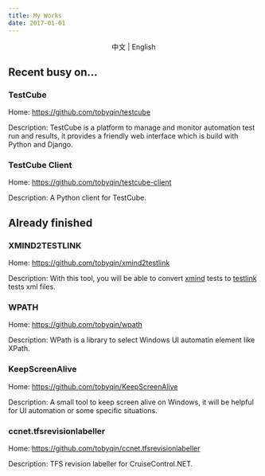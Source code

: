 ```yaml
---
title: My Works
date: 2017-01-01
---
```


<center> 中文 | English</center>

## Recent busy on...



### TestCube

Home: https://github.com/tobyqin/testcube

Description: TestCube is a platform to manage and monitor automation test run and results, it provides a friendly web interface which is build with Python and Django.



### TestCube Client

Home: https://github.com/tobyqin/testcube-client

Description: A Python client for TestCube.



## Already finished



### XMIND2TESTLINK

Home: https://github.com/tobyqin/xmind2testlink

Description: With this tool, you will be able to convert [xmind](https://www.xmind.net/) tests to [testlink](http://www.testlink.org/) tests xml files. 



### WPATH

Home: https://github.com/tobyqin/wpath

Description: WPath is a library to select Windows UI automatin element like XPath.



### KeepScreenAlive

Home: https://github.com/tobyqin/KeepScreenAlive

Description: A small tool to keep screen alive on Windows, it will be helpful for UI automation or some specific situations.



### ccnet.tfsrevisionlabeller

Home: https://github.com/tobyqin/ccnet.tfsrevisionlabeller

Description: TFS revision labeller for CruiseControl.NET.